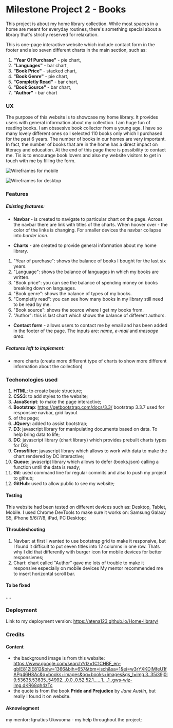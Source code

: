 # Milestone Project 2 - Books

<p>This project is about my home library collection. While most spaces in a home are meant for everyday routines, there's something special about a library that's strictly reserved for relaxation. 
 
<p>This is one-page interactive website which include contact form in the footer and also seven different charts in the main section, such as: </p>

1. **"Year Of Purchase"** - pie chart,
1. **"Languages"** - bar chart,
1. **"Book Price"** - stacked chart,
1. **"Book Genre"** - pie chart,
1. **"Completly Read"** - bar chart,
1. **"Book Source"** - bar chart,
1. **"Author"** - bar chart

### UX

<p>The purpose of this website is to showcase my home library. It provides users with general information about my collection. I am huge fun of reading books. 
I am obssesive book collector from a young age. I have so many lovely different ones so I selected 110 books only which I purchased for the past 6 years. 
The number of books in our homes are very important. In fact, the number of books that are in the home has a direct impact on literacy and education.
At the end of this page there is possibility to contact me. Tis is to encourage book lovers and also my website visitors to get in touch with me by filling the form.</p>

![Wireframes for mobile](../assets/mobile.jpg)

![Wireframes for desktop](../assets/desktop.jpg)

### Features

##### Existing features:

* **Navbar** - is created to navigate to particular chart on the page. Across the navbar there are link with titles of the charts.
When hoover over - the color of the links is changing. For smaller devices the navbar collapse into *burder icon*.

* **Charts** - are created to provide general information about my home library. 

1. "Year of purchase": shows the balance of books I bought for the last six years.
1. "Language": shows the balance of languages in which my books are written.
1. "Book price": you can see the balance of spending money on books breaking down on languages.
1. "Book genre": shows the balance of types of my books.
1. "Completly read": you can see how many books in my library still need to be read by me.
1. "Book source": shows the source where I get my books from.
1. "Author": this is last chart which shows the balance of different authors. 

* **Contact form** - allows users to contact me by email and has been added in the footer of the page. The inputs are: *name*, *e-mail* and *message area*. 

##### Features left to implement:

* more charts (create more different type of charts to show more different information about the collection)

### Techonologies used

1. **HTML**: to create basic structure;
1. **CSS3**: to add styles to the website;
1. **JavaScript**: to make the page interactive; 
1. **Bootstrap**: https://getbootstrap.com/docs/3.3/ bootstrap 3.3.7 used for responsive navbar, grid layout
1. of the page;
1. **JQuery**: added to assist bootstrap;
1. **D3**: javascript library for manipulating documents based on data. To help bring data to life;
2. **DC**: javascript library (chart library) which provides prebuilt charts types for D3;
1. **Crossfilter**: javascript library which allows to work with data to make the chart rendered by DC interactive;
1. **Queue**: javascript library which allows to defer (books.json) calling a function untill the data is ready;
1. **Git**: used command line for regular commits and also to push my project to github;
1. **GitHub**: used to allow public to see my website; 

#### Testing

This website had been tested on different devices such as: Desktop, Tablet, Mobile. I used Chrome DevTools to make sure it works on: Samsung Galaxy S5, iPhone 5/6/7/8, iPad, PC Desktop;

#### Throubleshooting

1. Navbar: at first I wanted to use bootstrap grid to make it responsive, but I found it difficult to put seven
titles into 12 columns in one row. Thats why I did that differently with burger icon for mobile devices for better responsivnes;
1. Chart: chart called "Author" gave me lots of trouble to make it responsive especially on mobile devices
My mentor recommended me to insert horizontal scroll bar.

#### To be fixed

....

### Deployment 

Link to my deployment version:  https://atena123.github.io/Home-library/

### Credits

#### Content

* the background image is from this website: https://www.google.com/search?rlz=1C1CHBF_en-gbIE812IE812&biw=1366&bih=657&tbm=isch&sa=1&ei=w3rYXKDlMfeU1fAPg46H8Ac&q=books+images&oq=books+images&gs_l=img.3..35i39j0l9.53635.53635..54992...0.0..0.52.52.1......1....1..gws-wiz-img.dKR68qh4zTc
* the quote is from the book **Pride and Prejudice** by *Jane Austin*, but really I found it on website.

#### Aknowlegment

my mentor:  Ignatius Ukwuoma - my help throughout the project;




